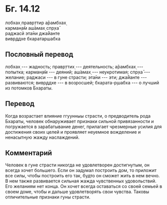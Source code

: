 # Бг. 14.12
лобхах̣ правр̣ттир а̄рамбхах̣<br/>
карман̣а̄м аш́амах̣ спр̣ха̄<br/>
раджасй эта̄ни джа̄йанте<br/>
вивр̣ддхе бхаратаршабха
## Пословный перевод

лобхах̣ --- жадность; правр̣ттих̣ --- деятельность; а̄рамбхах̣ --- попытка;
карман̣а̄м --- деяний; аш́амах̣ --- неукротимая; спр̣ха̄ --- желание; раджаси
--- в гуне страсти; эта̄ни --- эти; джа̄йанте --- развиваются; вивр̣ддхе
--- в возросшей; бхарата-р̣шабха --- о лучший из потомков Бхараты.

## Перевод

Когда возрастает влияние ггуунныы страсти, о предводитель рода Бхараты,
человек обнаруживает признаки сильной привязанности и погружается в
зарабатывание денег, прилагает чрезмерные усилия для достижения своих
целей и проявляет неуемное вожделение и ненасытную жажду наслаждений.

## Комментарий

Человек в гуне страсти никогда не удовлетворен достигнутым, он всегда
хочет большего. Если он задумал построить дом, то приложит все силы,
чтобы построить его так, будто он сможет жить в нем вечно. В нем также
развивается сильная жажда чувственных удовольствий. Его желаниям нет
конца. Он хочет всегда оставаться со своей семьей в своем доме, чтобы и
дальше удовлетворять свои чувства. Таковы отличительные признаки гуны
страсти.

